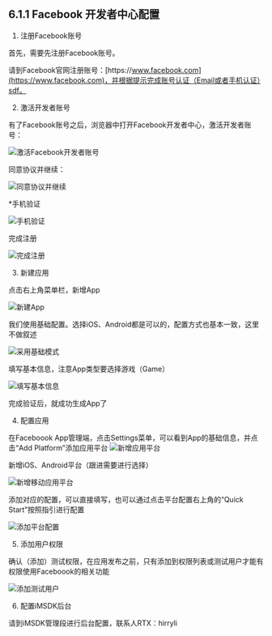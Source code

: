 ## 6.1.1 Facebook 开发者中心配置

1. 注册Facebook账号

  首先，需要先注册Facebook账号。

  请到Facebook官网注册账号：[https:\/\/www.facebook.com](https://www.facebook.com)，并根据提示完成账号认证（Email或者手机认证）sdf。

2. 激活开发者账号

  有了Facebook账号之后，浏览器中打开Facebook开发者中心，激活开发者账号：

  ![激活Facebook开发者账号](Images/Facebook/facebook_register_developer.png)

  同意协议并继续：

  ![同意协议并继续](Images/Facebook/facebook_register_developer_confirm.png)

  \*手机验证

  ![手机验证](Images/Facebook/facebook_register_developer_confirm_cellphone.png)

  完成注册

  ![完成注册](Images/Facebook/facebook_register_developer_done.png)

3. 新建应用

  点击右上角菜单栏，新增App

  ![新建App](Images/Facebook/facebook_add_new_app.png)

  我们使用基础配置。选择iOS、Android都是可以的，配置方式也基本一致，这里不做叙述

  ![采用基础模式](Images/Facebook/facebook_add_basic.png)

  填写基本信息，注意App类型要选择游戏（Game）

  ![填写基本信息](Images/Facebook/facebook_add_basic_app.png)

  完成验证后，就成功生成App了

4. 配置应用

  在Faceboook App管理端，点击Settings菜单，可以看到App的基础信息，并点击“Add Platform”添加应用平台
  ![新增应用平台](Images/Facebook/facebook_add_platform.png)

  新增iOS、Android平台（跟进需要进行选择）

  ![新增移动应用平台](Images/Facebook/facebook_add_platform_mobile.png)

  添加对应的配置，可以直接填写，也可以通过点击平台配置右上角的“Quick Start”按照指引进行配置

  ![添加平台配置](Images/Facebook/facebook_add_platform_config.png)

5. 添加用户权限

  确认（添加）测试权限，在应用发布之前，只有添加到权限列表或测试用户才能有权限使用Faceboook的相关功能

  ![添加测试用户](Images/Facebook/facebook_add_roles.png)

6. 配置iMSDK后台

  请到iMSDK管理段进行后台配置，联系人RTX：hirryli


